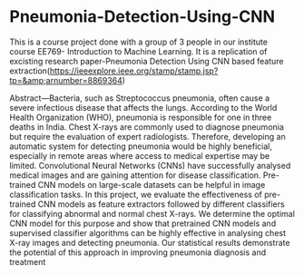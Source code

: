 # Pneumonia-Detection-Using-CNN
This is a course project done with a group of 3 people in our institute course EE769- Introduction to Machine Learning. It is a replication of excisting research paper-Pneumonia  Detection Using CNN based feature extraction(https://ieeexplore.ieee.org/stamp/stamp.jsp?tp=&amp;arnumber=8869364)

Abstract—Bacteria, such as Streptococcus pneumonia, often cause a severe infectious disease that affects the lungs. According to the World Health Organization (WHO), pneumonia is responsible for one in three deaths in India. Chest X-rays are commonly used to diagnose pneumonia but require the evaluation of expert radiologists. Therefore, developing an automatic system for detecting pneumonia would be highly beneficial, especially in remote areas where access to medical expertise may be limited. Convolutional Neural Networks (CNNs) have successfully analysed medical images and are gaining attention for disease classification. Pre-trained CNN models on large-scale datasets can be helpful in image classification tasks. In this project, we evaluate the effectiveness of pre-trained CNN models as feature extractors followed by different classifiers for classifying abnormal and normal chest X-rays. We determine the optimal CNN model for this purpose and show that pretrained CNN models and supervised classifier algorithms can be highly effective in analysing chest X-ray images and detecting pneumonia. Our statistical results demonstrate the potential of this approach in improving pneumonia diagnosis and treatment
